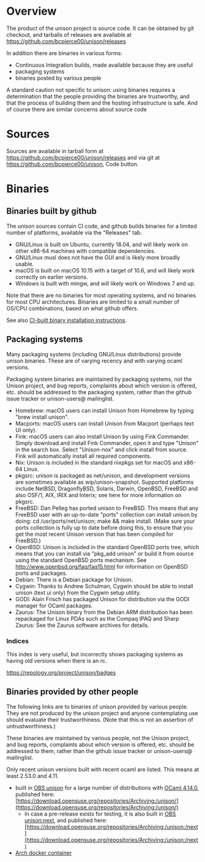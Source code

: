 # Overview

The product of the unison project is source code.   It can be obtained by git checkout, and tarballs of releases are available at
https://github.com/bcpierce00/unison/releases

In addition there are binaries in various forms:
 - Continuous Integration builds, made available because they are useful
 - packaging systems
 - binaries posted by various people

A standard caution not specific to unison: using binaries requires a determination that the people providing the binaries are trustworthy, and that the process of building them and the hosting infrastructure is safe.  And of course there are similar concerns about source code

# Sources

Sources are available in tarball form at https://github.com/bcpierce00/unison/releases and via git at https://github.com/bcpierce00/unison, Code button.

# Binaries

## Binaries built by github

The unison sources contain CI code, and github builds binaries for a limited number of platforms, available via the "Releases" tab.
  - GNU/Linux is built on Ubuntu, currently 18.04, and will likely work on other x86-64 machines with compatible dependencies.
  - GNU/Linux musl does not have the GUI and is likely more broadly usable.
  - macOS is built on macOS 10.15 with a target of 10.6, and will likely work correctly on earlier versions.
  - Windows is built with mingw, and will likely work on Windows 7 and up.

Note that there are no binaries for most operating systems, and no binaries for most CPU architectures.   Binaries are limited to a small number of OS/CPU combinations, based on what github offers.

See also [CI-built binary installation instructions](https://github.com/bcpierce00/unison/wiki/CI-Binary-instructions).

## Packaging systems

Many packaging systems (including GNU/Linux distributions) provide unison binaries.  These are of varying recency and with varying ocaml versions.

Packaging system binaries are maintained by packaging systems, not the Unison project, and bug reports, complaints about which version is offered, etc. should be addressed to the packaging system, rather than the github issue tracker or unison-users@ mailinglist.

 - Homebrew: macOS users can install Unison from Homebrew by typing "brew install unison".
 - Macports: macOS users can install Unison from Macport (perhaps text UI only).
 - Fink: macOS users can also install Unison by using Fink Commander. Simply download and install Fink Commander, open it and type "Unison" in the search box. Select "Unison-nox" and click install from source. Fink will automatically install all required components.
 - Nix: Unison is included in the standard nixpkgs set for macOS and x86-64 Linux.
 - pkgsrc: unison is packaged as net/unison, and development versions are sometimes available as wip/unison-snapshot.  Supported platforms include NetBSD, DragonflyBSD, Solaris, Darwin, OpenBSD, FreeBSD and also OSF/1, AIX, IRIX and Interix; see here for more information on pkgsrc.
 - FreeBSD: Dan Pelleg has ported unison to FreeBSD. This means that any FreeBSD user with an up-to-date "ports" collection can install unison by doing: cd /usr/ports/net/unison; make && make install. (Make sure your ports collection is fully up to date before doing this, to ensure that you get the most recent Unison version that has been compiled for FreeBSD.)
 - OpenBSD: Unison is included in the standard OpenBSD ports tree, which means that you can install via "pkg_add unison" or build it from source using the standard OpenBSD ports mechanism. See http://www.openbsd.org/faq/faq15.html for information on OpenBSD ports and packages.
 - Debian: There is a Debian package for Unison.
 - Cygwin: Thanks to Andrew Schulman, Cygwin should be able to install unison (text ui only) from the Cygwin setup utility.
 - GODI: Alain Frisch has packaged Unison for distribution via the GODI manager for OCaml packages.
 - Zaurus: The Unison binary from the Debian ARM distribution has been repackaged for Linux PDAs such as the Compaq IPAQ and Sharp Zaurus: See the Zaurus software archives for details.

### Indices

This index is very useful, but incorrectly shows packaging systems as having old versions when there is an rc.

https://repology.org/project/unison/badges

## Binaries provided by other people

The following links are to binaries of unison provided by various people.  They are not produced by the unison project and anyone contemplating use should evaluate their trustworthiness.  (Note that this is not an assertion of untrustworthiness.)

These binaries are maintained by various people, not the Unison project, and bug reports, complaints about which version is offered, etc. should be addressed to them, rather than the github issue tracker or unison-users@ mailinglist.

Only recent  unison versions built with recent ocaml are listed.  This means at least 2.53.0 and 4.11.

 - built in [OBS unison](https://build.opensuse.org/project/show/Archiving:unison) for a large number of distributions with [OCaml 4.14.0](https://build.opensuse.org/package/show/Archiving:unison:buildrequires/ocaml), published here: [https://download.opensuse.org/repositories/Archiving:/unison/](https://download.opensuse.org/repositories/Archiving:/unison/)
     * In case a pre-release exists for testing, it is also built in [OBS unison:next](https://build.opensuse.org/project/show/Archiving:unison:next), and published here: [https://download.opensuse.org/repositories/Archiving:/unison:/next](https://download.opensuse.org/repositories/Archiving:/unison:/next)
 - [Arch docker container](https://github.com/AlterDepp/unison-docker)
